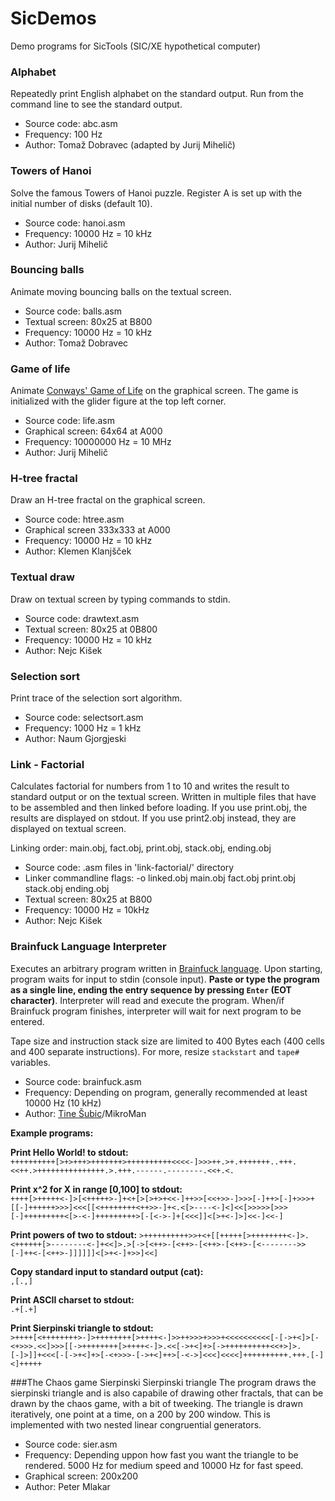 # SicDemos
Demo programs for SicTools (SIC/XE hypothetical computer)

### Alphabet
Repeatedly print English alphabet on the standard output. Run from the command line to see the standard output.
* Source code: abc.asm
* Frequency: 100 Hz
* Author: Tomaž Dobravec (adapted by Jurij Mihelič)

### Towers of Hanoi
Solve the famous Towers of Hanoi puzzle. Register A is set up with the initial number of disks (default 10).
* Source code: hanoi.asm
* Frequency: 10000 Hz = 10 kHz
* Author: Jurij Mihelič

### Bouncing balls
Animate moving bouncing balls on the textual screen.
* Source code: balls.asm
* Textual screen: 80x25 at B800
* Frequency: 10000 Hz = 10 kHz
* Author: Tomaž Dobravec

### Game of life
Animate [Conways' Game of Life](https://en.wikipedia.org/wiki/Conway's_Game_of_Life) on the graphical screen. The game is initialized with the glider figure at the top left corner.
* Source code: life.asm
* Graphical screen: 64x64 at A000
* Frequency: 10000000 Hz = 10 MHz
* Author: Jurij Mihelič

### H-tree fractal
Draw an H-tree fractal on the graphical screen.
* Source code: htree.asm
* Graphical screen 333x333 at A000
* Frequency: 10000 Hz = 10 kHz
* Author: Klemen Klanjšček

### Textual draw
Draw on textual screen by typing commands to stdin.
* Source code: drawtext.asm
* Textual screen: 80x25 at 0B800
* Frequency: 10000 Hz = 10 kHz
* Author: Nejc Kišek

### Selection sort
Print trace of the selection sort algorithm.
* Source code: selectsort.asm
* Frequency: 1000 Hz = 1 kHz
* Author: Naum Gjorgjeski

### Link - Factorial
Calculates factorial for numbers from 1 to 10 and writes the result to standard output or on the textual screen. Written in multiple files that have to be assembled and then linked before loading.
If you use print.obj, the results are displayed on stdout. If you use print2.obj instead, they are displayed on textual screen.

Linking order: main.obj, fact.obj, print.obj, stack.obj, ending.obj 
* Source code: .asm files in 'link-factorial/' directory
* Linker commandline flags: -o linked.obj main.obj fact.obj print.obj stack.obj ending.obj
* Textual screen: 80x25 at B800
* Frequency: 10000 Hz = 10kHz
* Author: Nejc Kišek

### Brainfuck Language Interpreter
Executes an arbitrary program written in [Brainfuck language](https://en.wikipedia.org/wiki/Brainfuck). Upon starting, program waits for input to stdin (console input). **Paste or type the program as a single line, ending the entry sequence by pressing `Enter` (EOT character)**. Interpreter will read and execute the program.  When/if Brainfuck program finishes, interpreter will wait for next program to be entered. 

Tape size and instruction stack size are limited to 400 Bytes each (400 cells and 400 separate instructions). For more, resize `stackstart` and `tape#` variables. 

* Source code: brainfuck.asm
* Frequency: Depending on program, generally recommended at least 10000 Hz (10 kHz)
* Author: [Tine Šubic](https://github.com/MikroMan)/MikroMan

**Example programs:**

**Print Hello World! to stdout:**  
`++++++++++[>+>+++>+++++++>++++++++++<<<<-]>>>++.>+.+++++++..+++.<<++.>+++++++++++++++.>.+++.------.--------.<<+.<.`

**Print x^2 for X in range [0,100] to stdout:**    
`++++[>+++++<-]>[<+++++>-]+<+[>[>+>+<<-]++>>[<<+>>-]>>>[-]++>[-]+>>>+[[-]++++++>>>]<<<[[<++++++++<++>>-]+<.<[>----<-]<]<<[>>>>>[>>>[-]+++++++++<[>-<-]+++++++++>[-[<->-]+[<<<]]<[>+<-]>]<<-]<<-]`

**Print powers of two to stdout:**
`>++++++++++>>+<+[[+++++[>++++++++<-]>.<++++++[>--------<-]+<<]>.>[->[<++>-[<++>-[<++>-[<++>-[<-------->>[-]++<-[<++>-]]]]]]<[>+<-]+>>]<<]`

**Copy standard input to standard output (cat):**  
`,[.,]`

**Print ASCII charset to stdout:**  
`.+[.+]`

**Print Sierpinski triangle to stdout:**  
`>++++[<++++++++>-]>++++++++[>++++<-]>>++>>>+>>>+<<<<<<<<<<[-[->+<]>[-<+>>>.<<]>>>[[->++++++++[>++++<-]>.<<[->+<]+>[->++++++++++<<+>]>.[-]>]]+<<<[-[->+<]+>[-<+>>>-[->+<]++>[-<->]<<<]<<<<]++++++++++.+++.[-]<]+++++`

###The Chaos game Sierpinski Sierpinski triangle
The program draws the sierpinski triangle and is also capabile of drawing other fractals, that can be drawn by the chaos game, with a bit of tweeking.
The triangle is drawn iteratively, one point at a time, on a 200 by 200 window. This is implemented with two nested linear congruential generators.
* Source code: sier.asm
* Frequency: Depending uppon how fast you want the triangle to be rendered. 5000 Hz for medium speed and 10000 Hz for fast speed.
* Graphical screen: 200x200
* Author: Peter Mlakar

 








